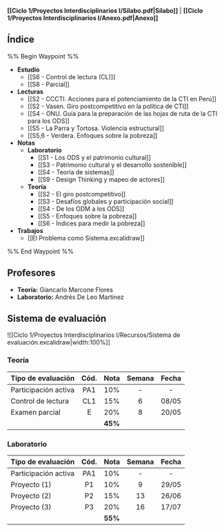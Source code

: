 **[[Ciclo 1/Proyectos Interdisciplinarios I/Sílabo.pdf|Sílabo]]** | **[[Ciclo 1/Proyectos Interdisciplinarios I/Anexo.pdf|Anexo]]**

## Índice

%% Begin Waypoint %%
- **Estudio**
	- [[S6 - Control de lectura (CL)]]
	- [[S8 - Parcial]]
- **Lecturas**
	- [[S2 - CCCTI. Acciones para el potenciamiento de la CTI en Perú]]
	- [[S2 - Vasen. Giro postcompetitivo en la política de CTI]]
	- [[S4 - ONU. Guía para la preparación de las hojas de ruta de la CTI para los ODS]]
	- [[S5 - La Parra y Tortosa. Violencia estructural]]
	- [[S5,6 - Verdera. Enfoques sobre la pobreza]]
- **Notas**
	- **Laboratorio**
		- [[S1 - Los ODS y el patrimonio cultural]]
		- [[S3 - Patrimonio cultural y el desarrollo sostenible]]
		- [[S4 - Teoría de sistemas]]
		- [[S9 - Design Thinking y mapeo de actores]]
	- **Teoría**
		- [[S2 - El giro postcompetitivo]]
		- [[S3 - Desafíos globales y participación social]]
		- [[S4 - De los ODM a los ODS]]
		- [[S5 - Enfoques sobre la pobreza]]
		- [[S6 - Índices para medir la pobreza]]
- **Trabajos**
	- [[El Problema como Sistema.excalidraw]]

%% End Waypoint %%

## Profesores

- **Teoría:** Giancarlo Marcone Flores
- **Laboratorio:** Andrés De Leo Martinez

## Sistema de evaluación

![[Ciclo 1/Proyectos Interdisciplinarios I/Recursos/Sistema de evaluación.excalidraw|width:100%]]

### Teoría

| Tipo de evaluación   | Cód. |  Nota   | Semana | Fecha |
| -------------------- | :--: | :-----: | :----: | :---: |
| Participación activa | PA1  |   10%   |   -    |   -   |
| Control de lectura   | CL1  |   15%   |   6    | 08/05 |
| Examen parcial       |  E   |   20%   |   8    | 20/05 |
|                      |      | **45%** |        |       |

### Laboratorio

| Tipo de evaluación   | Cód. |  Nota   | Semana | Fecha |
| -------------------- | :--: | :-----: | :----: | :---: |
| Participación activa | PA1  |   10%   |   -    |   -   |
| Proyecto (1)         |  P1  |   10%   |   9    | 29/05 |
| Proyecto (2)         |  P2  |   15%   |   13   | 26/06 |
| Proyecto (3)         |  P3  |   20%   |   16   | 17/07 |
|                      |      | **55%** |        |       |
